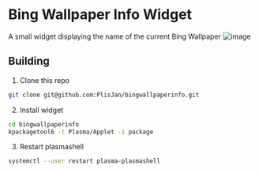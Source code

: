 # Bing Wallpaper Info Widget
A small widget displaying the name of the current Bing Wallpaper
![image](https://github.com/user-attachments/assets/289d27dc-1144-4434-b9b3-9e905a65b7d6)


## Building

1. Clone this repo

```bash
git clone git@github.com:PlisJan/bingwallpaperinfo.git
```

2. Install widget

```bash
cd bingwallpaperinfo
kpackagetool6 -t Plasma/Applet -i package
```

3. Restart plasmashell

```bash
systemctl --user restart plasma-plasmashell
```
